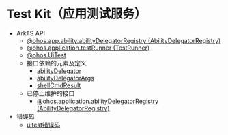 # Test Kit（应用测试服务）

- ArkTS API
  - [@ohos.app.ability.abilityDelegatorRegistry (AbilityDelegatorRegistry)](js-apis-app-ability-abilityDelegatorRegistry.md)
  - [@ohos.application.testRunner (TestRunner)](js-apis-application-testRunner.md)
  - [@ohos.UiTest](js-apis-uitest.md)
  - 接口依赖的元素及定义
    - [abilityDelegator](js-apis-inner-application-abilityDelegator.md)
    - [abilityDelegatorArgs](js-apis-inner-application-abilityDelegatorArgs.md)
    - [shellCmdResult](js-apis-inner-application-shellCmdResult.md)
  - 已停止维护的接口
    - [@ohos.application.abilityDelegatorRegistry (AbilityDelegatorRegistry)](js-apis-application-abilityDelegatorRegistry.md)
- 错误码
  - [uitest错误码](errorcode-uitest.md)